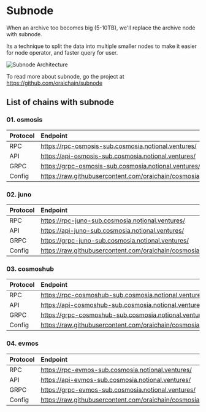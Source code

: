 # Subnode

When an archive too becomes big (5-10TB), we'll replace the archive node with subnode.

Its a technique to split the data into multiple smaller nodes to make it easier for node operator, and faster query for user.


![Subnode Architecture](https://raw.githubusercontent.com/oraichain/subnode/main/doc/architecture.png)


To read more about subnode, go the project at https://github.com/oraichain/subnode


## List of chains with subnode

### 01. osmosis

| Protocol | Endpoint                                                |
|----------|:--------------------------------------------------------|
| RPC      | https://rpc-osmosis-sub.cosmosia.notional.ventures/   |
| API      | https://api-osmosis-sub.cosmosia.notional.ventures/   |
| GRPC     | https://grpc-osmosis-sub.cosmosia.notional.ventures/  |
| Config   | https://raw.githubusercontent.com/oraichain/cosmosia/dev/subnode/osmosis_subnode.yaml  |

### 02. juno

| Protocol | Endpoint                                                |
|----------|:--------------------------------------------------------|
| RPC      | https://rpc-juno-sub.cosmosia.notional.ventures/   |
| API      | https://api-juno-sub.cosmosia.notional.ventures/   |
| GRPC     | https://grpc-juno-sub.cosmosia.notional.ventures/  |
| Config   | https://raw.githubusercontent.com/oraichain/cosmosia/dev/subnode/juno_subnode.yaml  |

### 03. cosmoshub

| Protocol | Endpoint                                                |
|----------|:--------------------------------------------------------|
| RPC      | https://rpc-cosmoshub-sub.cosmosia.notional.ventures/   |
| API      | https://api-cosmoshub-sub.cosmosia.notional.ventures/   |
| GRPC     | https://grpc-cosmoshub-sub.cosmosia.notional.ventures/  |
| Config   | https://raw.githubusercontent.com/oraichain/cosmosia/dev/subnode/cosmoshub_subnode.yaml  |

### 04. evmos

| Protocol | Endpoint                                                |
|----------|:--------------------------------------------------------|
| RPC      | https://rpc-evmos-sub.cosmosia.notional.ventures/   |
| API      | https://api-evmos-sub.cosmosia.notional.ventures/   |
| GRPC     | https://grpc-evmos-sub.cosmosia.notional.ventures/  |
| Config   | https://raw.githubusercontent.com/oraichain/cosmosia/dev/subnode/evmos_subnode.yaml  |









